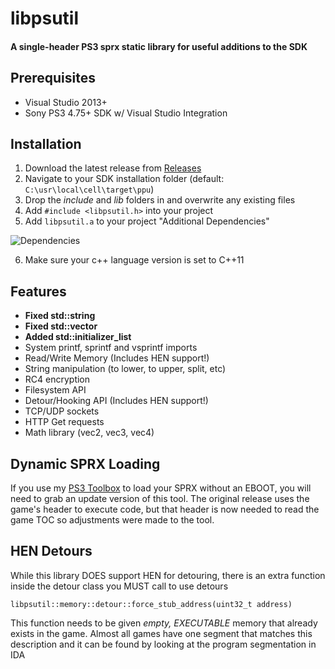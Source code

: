 # libpsutil
#### A single-header PS3 sprx static library for useful additions to the SDK

## Prerequisites
- Visual Studio 2013+
- Sony PS3 4.75+ SDK w/ Visual Studio Integration

## Installation
1. Download the latest release from [Releases](https://github.com/skiff/libpsutil/releases)
2. Navigate to your SDK installation folder (default: `C:\usr\local\cell\target\ppu`)
3. Drop the *include* and *lib* folders in and overwrite any existing files
4. Add `#include <libpsutil.h>` into your project
5. Add `libpsutil.a` to your project "Additional Dependencies"

![Dependencies](https://i.imgur.com/uLZnsNe.png)

6. Make sure your c++ language version is set to C++11

## Features
- **Fixed std::string** 
- **Fixed std::vector**
- **Added std::initializer_list**
- System printf, sprintf and vsprintf imports
- Read/Write Memory (Includes HEN support!)
- String manipulation (to lower, to upper, split, etc)
- RC4 encryption
- Filesystem API
- Detour/Hooking API (Includes HEN support!)
- TCP/UDP sockets
- HTTP Get requests
- Math library (vec2, vec3, vec4)

## Dynamic SPRX Loading
If you use my [PS3 Toolbox](https://github.com/skiff/PS3-Toolbox) to load your SPRX without an EBOOT, you will need to grab an update version of this tool. The original release uses the game's header to execute code, but that header is now needed to read the game TOC so adjustments were made to the tool.

## HEN Detours
While this library DOES support HEN for detouring, there is an extra function inside the detour class you MUST call to use detours

`libpsutil::memory::detour::force_stub_address(uint32_t address)`

This function needs to be given *empty, EXECUTABLE* memory that already exists in the game. Almost all games have one segment that matches this description and it can be found by looking at the program segmentation in IDA
